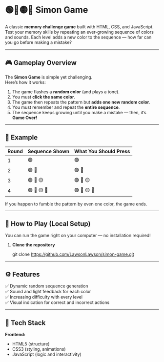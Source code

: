 # 🟢🔴🟡🔵 Simon Game

A classic **memory challenge game** built with HTML, CSS, and JavaScript.  
Test your memory skills by repeating an ever-growing sequence of colors and sounds. Each level adds a new color to the sequence — how far can you go before making a mistake?

---

## 🎮 Gameplay Overview

The **Simon Game** is simple yet challenging.  
Here’s how it works:

1. The game flashes a **random color** (and plays a tone).  
2. You must **click the same color**.  
3. The game then repeats the pattern but **adds one new random color**.  
4. You must remember and repeat the **entire sequence**.  
5. The sequence keeps growing until you make a mistake — then, it’s **Game Over!**

---


## 🧠 Example

| Round | Sequence Shown | What You Should Press |
|-------|----------------|-----------------------|
| 1     |🟢              |🟢                     |
| 2     |🟢 🔴           |🟢 🔴                  |
| 3     |🟢 🔴 🟡        |🟢 🔴 🟡               |
| 4     |🟢 🔴 🟡 🔵     |🟢 🔴 🟡 🔵            |

If you happen to fumble the pattern by even one color, the game ends.

---

## 🚀 How to Play (Local Setup)

You can run the game right on your computer — no installation required!

1. **Clone the repository**

   git clone https://github.com/LawsonLawson/simon-game.git

---

## ⚙️ Features
✅ Dynamic random sequence generation  
✅ Sound and light feedback for each color  
✅ Increasing difficulty with every level  
✅ Visual indication for correct and incorrect actions  

---

## 🧩 Tech Stack

**Frontend:**  
- HTML5 (structure)  
- CSS3 (styling, animations)  
- JavaScript (logic and interactivity)
